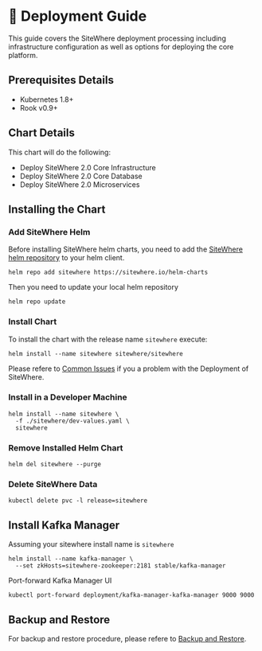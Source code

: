 # :book: Deployment Guide

<Seo/>

This guide covers the SiteWhere deployment processing including infrastructure
configuration as well as options for deploying the core platform.

## Prerequisites Details

- Kubernetes 1.8+
- Rook v0.9+

## Chart Details

This chart will do the following:

- Deploy SiteWhere 2.0 Core Infrastructure
- Deploy SiteWhere 2.0 Core Database
- Deploy SiteWhere 2.0 Microservices

## Installing the Chart

### Add SiteWhere Helm

Before installing SiteWhere helm charts, you need to add the [SiteWhere helm repository](https://sitewhere.io/helm-charts) to your helm client.

```console
helm repo add sitewhere https://sitewhere.io/helm-charts
```

Then you need to update your local helm repository

```console
helm repo update
```

### Install Chart

To install the chart with the release name `sitewhere` execute:

```console
helm install --name sitewhere sitewhere/sitewhere
```

Please refere to [Common Issues](./common-issues.md) if you a problem with the Deployment of SiteWhere.

### Install in a Developer Machine

```console
helm install --name sitewhere \
  -f ./sitewhere/dev-values.yaml \
  sitewhere
```

### Remove Installed Helm Chart

```console
helm del sitewhere --purge
```

### Delete SiteWhere Data

```console
kubectl delete pvc -l release=sitewhere
```

## Install Kafka Manager

Assuming your sitewhere install name is `sitewhere`

```console
helm install --name kafka-manager \
  --set zkHosts=sitewhere-zookeeper:2181 stable/kafka-manager
```

Port-forward Kafka Manager UI

```console
kubectl port-forward deployment/kafka-manager-kafka-manager 9000 9000
```

## Backup and Restore

For backup and restore procedure, please refere to [Backup and Restore](./backup-restore.md).
